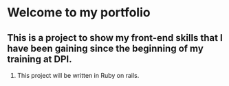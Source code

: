 # Welcome to my portfolio
## This is a project to show my front-end skills that I have been gaining since the beginning of my training at DPI.
1. This project will be written in Ruby on rails.
